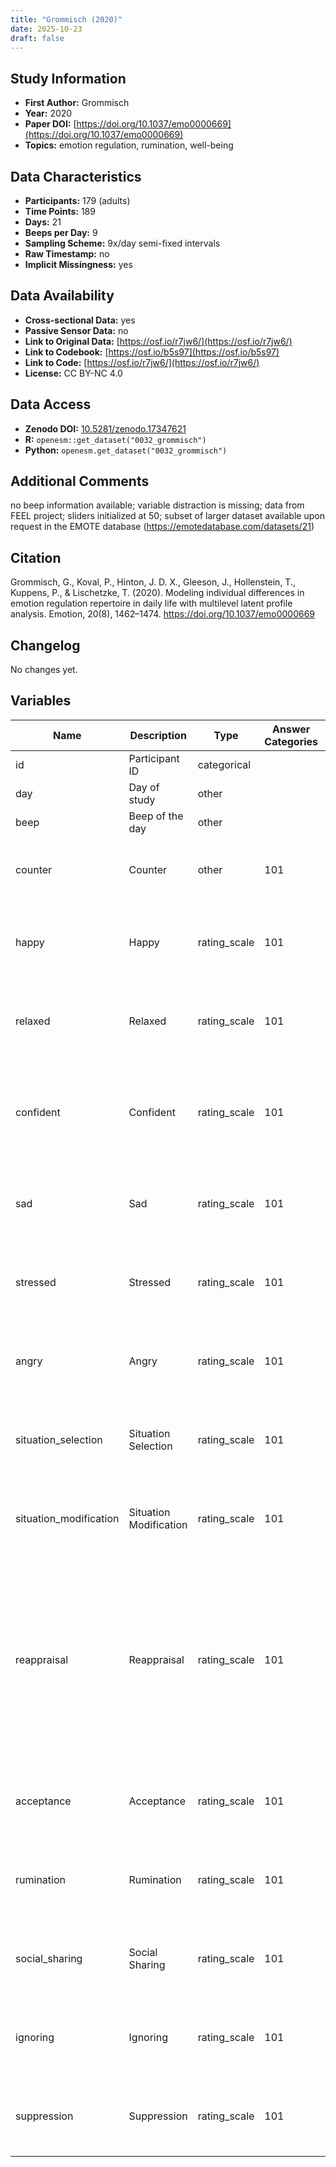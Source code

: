 ```yaml
---
title: "Grommisch (2020)"
date: 2025-10-23
draft: false
---
```



## Study Information

- **First Author:** Grommisch
- **Year:** 2020
- **Paper DOI:** [https://doi.org/10.1037/emo0000669](https://doi.org/10.1037/emo0000669)
- **Topics:** emotion regulation, rumination, well-being

## Data Characteristics

- **Participants:** 179 (adults)
- **Time Points:** 189
- **Days:** 21
- **Beeps per Day:** 9
- **Sampling Scheme:** 9x/day semi-fixed intervals
- **Raw Timestamp:** no
- **Implicit Missingness:** yes

## Data Availability

- **Cross-sectional Data:** yes
- **Passive Sensor Data:** no
- **Link to Original Data:** [https://osf.io/r7jw6/](https://osf.io/r7jw6/)
- **Link to Codebook:** [https://osf.io/b5s97](https://osf.io/b5s97)
- **Link to Code:** [https://osf.io/r7jw6/](https://osf.io/r7jw6/)
- **License:** CC BY-NC 4.0

## Data Access

- **Zenodo DOI:** [10.5281/zenodo.17347621](https://doi.org/10.5281/zenodo.17347621)
- **R:** `openesm::get_dataset("0032_grommisch")`
- **Python:** `openesm.get_dataset("0032_grommisch")`

## Additional Comments

no beep information available; variable distraction is missing; data from FEEL project; sliders initialized at 50; subset of larger dataset available upon request in the EMOTE database (https://emotedatabase.com/datasets/21)


## Citation

Grommisch, G., Koval, P., Hinton, J. D. X., Gleeson, J., Hollenstein, T., Kuppens, P., & Lischetzke, T. (2020). Modeling individual differences in emotion regulation repertoire in daily life with multilevel latent profile analysis. Emotion, 20(8), 1462–1474. https://doi.org/10.1037/emo0000669




## Changelog

No changes yet.

## Variables

| Name | Description | Type | Answer Categories | Details | Labels | Transformation | Source | Assessment Type | Construct | Comments |
|------|-------------|------|------------------|---------|--------|----------------|--------|----------------|----------|----------|
| id | Participant ID | categorical |  |  |  |  |  | ESM |  |  |
| day | Day of study | other |  |  |  |  |  | ESM |  |  |
| beep | Beep of the day | other |  | Not available |  |  |  | ESM |  | Not available |
| counter | Counter | other | 101 | Running number of measurement occasion per id |  |  |  | ESM |  |  |
| happy | Happy | rating_scale | 101 | Feeling happy at moment of prompt | 0 = not at all<br>100 = very much |  |  | ESM | happiness, positive affect, affect |  |
| relaxed | Relaxed | rating_scale | 101 | Feeling relaxed at moment of prompt | 0 = not at all<br>100 = very much |  |  | ESM | relaxation, positive affect, affect, neuroticism, big five |  |
| confident | Confident | rating_scale | 101 | Feeling confident at moment of prompt | 0 = not at all<br>100 = very much |  |  | ESM | confidence, self-efficacy, positive affect, affect, big five, extraversion |  |
| sad | Sad | rating_scale | 101 | Feeling sad at moment of prompt | 0 = not at all<br>100 = very much |  |  | ESM | sadness, negative affect, affect |  |
| stressed | Stressed | rating_scale | 101 | Feeling stressed at moment of prompt | 0 = not at all<br>100 = very much |  |  | ESM | stress, negative affect, affect |  |
| angry | Angry | rating_scale | 101 | Feeling angry at moment of prompt | 0 = not at all<br>100 = very much |  |  | ESM | anger, negative affect, affect |  |
| situation_selection | Situation Selection | rating_scale | 101 | Since last survey, I chose which situation to put myself in | 0 = not at all<br>100 = very much |  |  | ESM | situation selection, emotion regulation |  |
| situation_modification | Situation Modification | rating_scale | 101 | Since last survey, I actively changed something in the situation | 0 = not at all<br>100 = very much |  |  | ESM | situation modification, emotion regulation |  |
| reappraisal | Reappraisal | rating_scale | 101 | Mean of two items: <br>Since last survey, I changed the way I was thinking about the situation<br>Since last survey, I took a step back and looked at things from a different perspective. | 0 = not at all<br>100 = very much |  |  | ESM | reappraisal, emotion regulation |  |
| acceptance | Acceptance | rating_scale | 101 | Since last survey, I accepted my emotions as valid and important | 0 = not at all<br>100 = very much |  |  | ESM | acceptance, emotion regulation |  |
| rumination | Rumination | rating_scale | 101 | Since last survey, I thought over and over again about my emotions | 0 = not at all<br>100 = very much |  |  | ESM | rumination, emotion regulation |  |
| social_sharing | Social Sharing | rating_scale | 101 | Since last survey, I talked with someone about my emotions | 0 = not at all<br>100 = very much |  |  | ESM | emotional expression, emotion regulation, social support |  |
| ignoring | Ignoring | rating_scale | 101 | Since last survey, I ignored my emotions | 0 = not at all<br>100 = very much |  |  | ESM | suppression, emotion regulation |  |
| suppression | Suppression | rating_scale | 101 | Since last survey, I was careful not to express my emotions to others | 0 = not at all<br>100 = very much |  |  | ESM | suppression, emotion regulation |  |
